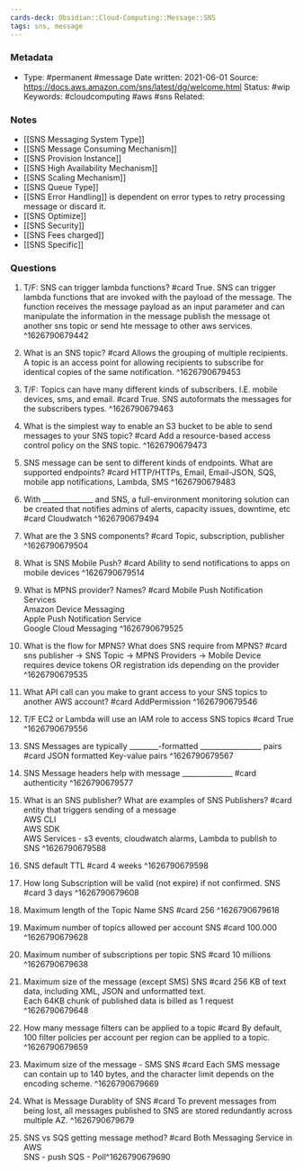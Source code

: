 ```yaml
---
cards-deck: Obsidian::Cloud-Computing::Message::SNS
tags: sns, message
---
```

### Metadata

-  Type: #permanent #message
    Date written: 2021-06-01 
    Source:  https://docs.aws.amazon.com/sns/latest/dg/welcome.html
    Status: #wip 
    Keywords:  #cloudcomputing #aws #sns
	Related:
	
### Notes
- [[SNS Messaging System Type]]
- [[SNS Message Consuming Mechanism]]
- [[SNS Provision Instance]]
- [[SNS High Availability Mechanism]]
- [[SNS Scaling Mechanism]]
- [[SNS Queue Type]]
- [[SNS Error Handling]] is dependent on error types to retry processing message or discard it.
- [[SNS Optimize]]
- [[SNS Security]]
- [[SNS Fees charged]]
- [[SNS Specific]]




### Questions

1. T/F: SNS can trigger lambda functions?
#card 
True. SNS can trigger lambda functions that are invoked with the payload of the message. The function receives the message payload as an input parameter and can manipulate the information in the message publish the message ot another sns topic or send hte message to other aws services.
^1626790679442

2. What is an SNS topic?
#card 
Allows the grouping of multiple recipients. A topic is an access point for allowing recipients to subscribe for identical copies of the same notification.
^1626790679453

3. T/F: Topics can have many different kinds of subscribers. I.E. mobile devices, sms, and email.
#card 
True. SNS autoformats the messages for the subscribers types.
^1626790679463

4. What is the simplest way to enable an S3 bucket to be able to send messages to your SNS topic?
#card 
Add a resource-based access control policy on the SNS topic.
^1626790679473

5. SNS message can be sent to different kinds of endpoints. What are supported endpoints?
#card 
HTTP/HTTPs, Email, Email-JSON, SQS, mobile app notifications, Lambda, SMS
^1626790679483

6. With ______________ and SNS, a full-environment monitoring solution can be created that notifies admins of alerts, capacity issues, downtime, etc
#card 
Cloudwatch
^1626790679494

7. What are the 3 SNS components?
#card 
Topic, subscription, publisher
^1626790679504

8. What is SNS Mobile Push?
#card 
Ability to send notifications to apps on mobile devices
^1626790679514

9. What is MPNS provider? Names?
#card 
Mobile Push Notification Services  
Amazon Device Messaging  
Apple Push Notification Service  
Google Cloud Messaging
^1626790679525

10. What is the flow for MPNS? What does SNS require from MPNS?
#card 
sns publisher -> SNS Topic -> MPNS Providers -> Mobile Device  
requires device tokens OR registration ids depending on the provider
^1626790679535

11. What API call can you make to grant access to your SNS topics to another AWS account?
#card 
AddPermission
^1626790679546

12. T/F EC2 or Lambda will use an IAM role to access SNS topics
#card 
True
^1626790679556

13. SNS Messages are typically ________-formatted _________________ pairs
#card 
JSON formatted Key-value pairs
^1626790679567

14. SNS Message headers help with message ______________
#card 
authenticity
^1626790679577

15. What is an SNS publisher? What are examples of SNS Publishers?
#card 
entity that triggers sending of a message  
AWS CLI  
AWS SDK  
AWS Services - s3 events, cloudwatch alarms, Lambda to publish to SNS
^1626790679588

16. SNS default TTL
#card 
4 weeks
^1626790679598

17. How long Subscription will be valid (not expire) if not confirmed. SNS
#card 
3 days
^1626790679608

18. Maximum length of the Topic Name SNS
#card 
256
^1626790679618

19. Maximum number of topics allowed per account SNS
#card 
100.000
^1626790679628

20. Maximum number of subscriptions per topic SNS
#card 
10 millions
^1626790679638

21. Maximum size of the message (except SMS) SNS
#card 
256 KB of text data, including XML, JSON and unformatted text.    
Each 64KB chunk of published data is billed as 1 request
^1626790679648

22. How many message filters can be applied to a topic
#card 
By default, 100 filter policies per account per region can be applied to a topic.
^1626790679659

23. Maximum size of the message - SMS SNS
#card 
Each SMS message can contain up to 140 bytes, and the character limit depends on the encoding scheme.
^1626790679669

24. What is Message Durablity of SNS
#card 
To prevent messages from being lost, all messages published to SNS are stored redundantly across multiple AZ.
^1626790679679

25. SNS vs SQS getting message method?
#card 
Both Messaging Service in AWS  
SNS - push 
SQS - Poll^1626790679690
